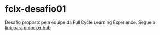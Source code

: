# fclx-desafio01

Desafio proposto pela equipe da Full Cycle Learning Experience. Segue o [link para o docker hub](https://hub.docker.com/repository/docker/new69/fullcycle)
